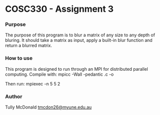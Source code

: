 # COSC330 - Assignment 3
### Purpose
The purpose of this program is to blur a matrix of any size to any depth of bluring.
It should take a matrix as input, apply a built-in blur function and return a blurred matrix.

### How to use
This program is designed to run through an MPI for distributed parallel computing.
Compile with: mpicc -Wall -pedantic <file>.c -o <file>

Then run: mpiexec -n 5 <file> 5 2

### Author 
Tully McDonald
tmcdon26@myune.edu.au
